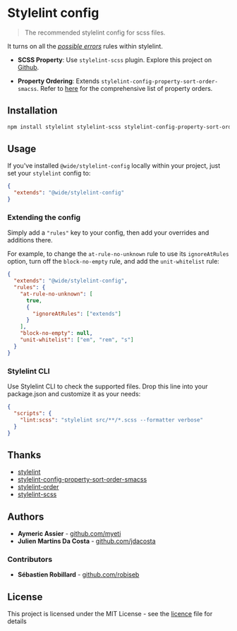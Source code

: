 # Stylelint config

> The recommended stylelint config for scss files.

It turns on all the [_possible errors_](https://stylelint.io/user-guide/rules#possible-errors) rules within stylelint.

- **SCSS Property**: Use `stylelint-scss` plugin. Explore this project on [Github](https://github.com/kristerkari/stylelint-scss).

- **Property Ordering**: Extends `stylelint-config-property-sort-order-smacss`. Refer to [here](https://github.com/cahamilton/css-property-sort-order-smacss/blob/master/index.js) for the comprehensive list of property orders.

## Installation

```bash
npm install stylelint stylelint-scss stylelint-config-property-sort-order-smacss stylelint-order @wide/stylelint-config --save-dev
```

## Usage

If you've installed `@wide/stylelint-config` locally within your project, just set your `stylelint` config to:

```json
{
  "extends": "@wide/stylelint-config"
}
```

### Extending the config

Simply add a `"rules"` key to your config, then add your overrides and additions there.

For example, to change the `at-rule-no-unknown` rule to use its `ignoreAtRules` option, turn off the `block-no-empty` rule, and add the `unit-whitelist` rule:

```json
{
  "extends": "@wide/stylelint-config",
  "rules": {
    "at-rule-no-unknown": [
      true,
      {
        "ignoreAtRules": ["extends"]
      }
    ],
    "block-no-empty": null,
    "unit-whitelist": ["em", "rem", "s"]
  }
}
```

### Stylelint CLI
Use Stylelint CLI to check the supported files. Drop this line into your package.json and customize it as your needs:

```json
{
  "scripts": {
    "lint:scss": "stylelint src/**/*.scss --formatter verbose"
  }
}
```

## Thanks
- [stylelint](https://github.com/stylelint/stylelint)
- [stylelint-config-property-sort-order-smacss](https://github.com/cahamilton/stylelint-config-property-sort-order-smacss)
- [stylelint-order](https://github.com/hudochenkov/stylelint-order)
- [stylelint-scss](https://github.com/kristerkari/stylelint-scss)

## Authors

- **Aymeric Assier** - [github.com/myeti](https://github.com/myeti)
- **Julien Martins Da Costa** - [github.com/jdacosta](https://github.com/jdacosta)

### Contributors

- **Sébastien Robillard** - [github.com/robiseb](https://github.com/robiseb)

## License

This project is licensed under the MIT License - see the [licence](licence) file for details
